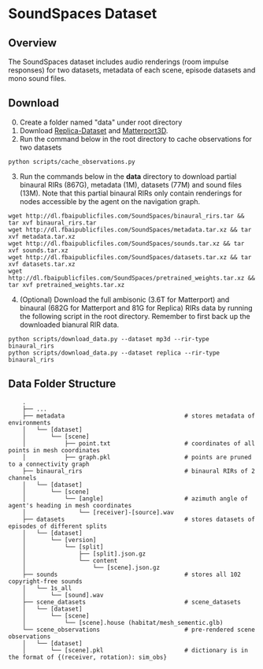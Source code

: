 # SoundSpaces Dataset

## Overview
The SoundSpaces dataset includes audio renderings (room impulse responses) for two datasets, metadata of each scene, episode datasets and mono sound files.


## Download
0. Create a folder named "data" under root directory
1. Download [Replica-Dataset](https://github.com/facebookresearch/Replica-Dataset) and [Matterport3D](https://niessner.github.io/Matterport).
2. Run the command below in the root directory to cache observations for two datasets
```
python scripts/cache_observations.py
```
3. Run the commands below in the **data** directory to download partial binaural RIRs (867G), metadata (1M), datasets (77M) and sound files (13M). Note that this partial binaural RIRs only contain renderings for nodes accessible by the agent on the navigation graph.
```
wget http://dl.fbaipublicfiles.com/SoundSpaces/binaural_rirs.tar && tar xvf binaural_rirs.tar
wget http://dl.fbaipublicfiles.com/SoundSpaces/metadata.tar.xz && tar xvf metadata.tar.xz
wget http://dl.fbaipublicfiles.com/SoundSpaces/sounds.tar.xz && tar xvf sounds.tar.xz
wget http://dl.fbaipublicfiles.com/SoundSpaces/datasets.tar.xz && tar xvf datasets.tar.xz
wget http://dl.fbaipublicfiles.com/SoundSpaces/pretrained_weights.tar.xz && tar xvf pretrained_weights.tar.xz
```
4. (Optional) Download the full ambisonic (3.6T for Matterport) and binaural (682G for Matterport and 81G for Replica) RIRs data by running the following script in the root directory. Remember to first back up the downloaded bianural RIR data.
```
python scripts/download_data.py --dataset mp3d --rir-type binaural_rirs
python scripts/download_data.py --dataset replica --rir-type binaural_rirs
```


## Data Folder Structure
```
    .
    ├── ...
    ├── metadata                                  # stores metadata of environments
    │   └── [dataset]
    │       └── [scene]
    │           ├── point.txt                     # coordinates of all points in mesh coordinates
    │           ├── graph.pkl                     # points are pruned to a connectivity graph
    ├── binaural_rirs                             # binaural RIRs of 2 channels
    │   └── [dataset]
    │       └── [scene]
    │           └── [angle]                       # azimuth angle of agent's heading in mesh coordinates
    │               └── [receiver]-[source].wav
    ├── datasets                                  # stores datasets of episodes of different splits
    │   └── [dataset]
    │       └── [version]
    │           └── [split]
    │               ├── [split].json.gz
    │               └── content
    │                   └── [scene].json.gz
    ├── sounds                                    # stores all 102 copyright-free sounds
    │   └── 1s_all
    │       └── [sound].wav
    ├── scene_datasets                            # scene_datasets
    │   └── [dataset]
    │       └── [scene]
    │           └── [scene].house (habitat/mesh_sementic.glb)
    └── scene_observations                        # pre-rendered scene observations
    │   └── [dataset]
    │       └── [scene].pkl                       # dictionary is in the format of {(receiver, rotation): sim_obs}
```